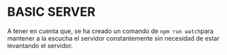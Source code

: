 # BASIC SERVER

A tener en cuenta que, se ha creado un comando de ```npm run watch```para mantener a la escucha el servidor constantemente sin necesidad de estar levantando el servidor.



